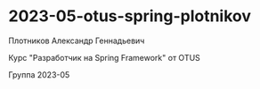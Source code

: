 # 2023-05-otus-spring-plotnikov
Плотников Александр Геннадьевич

Курс "Разработчик на Spring Framework" от OTUS

Группа 2023-05
